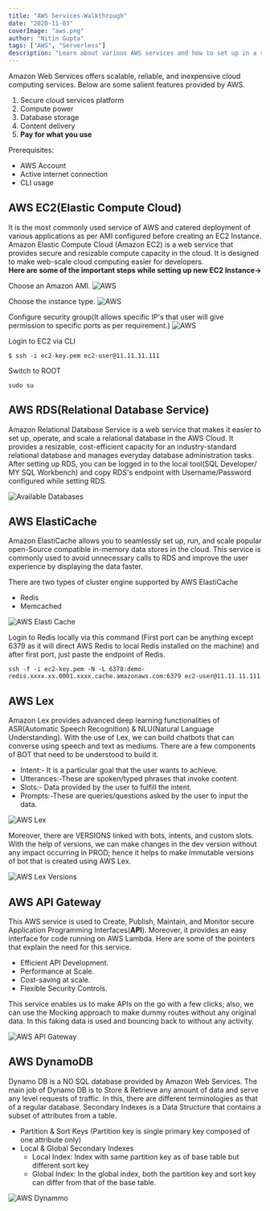 ```yaml
---
title: "AWS Services-Walkthrough"
date: "2020-11-03"
coverImage: "aws.png"
author: "Nitin Gupta"
tags: ["AWS", "Serverless"]
description: "Learn about various AWS services and how to set up in a step by step tutorial."
---
```



Amazon Web Services offers scalable, reliable, and inexpensive cloud computing services. Below are some salient features provided by AWS.
1.  Secure cloud services platform
2.  Compute power
3.  Database storage
4.  Content delivery 
5.  **Pay for what you use**

Prerequisites:

- AWS Account
- Active internet connection
- CLI usage

## AWS EC2(Elastic Compute Cloud)
It is the most commonly used service of AWS and catered deployment of various applications as per AMI configured before creating an EC2 Instance.
Amazon Elastic Compute Cloud (Amazon EC2) is a web service that provides secure and resizable compute capacity in the cloud. 
It is designed to make web-scale cloud computing easier for developers. <br>
**Here are some of the important steps while setting up new EC2 Instance->** <br>

Choose an Amazon AMI.
![AWS](AWS_EC21.png)

Choose the instance type.
![AWS](AWS_EC22.png)

Configure security group(It allows specific IP's that user will give permission to specific ports as per requirement.)
![AWS](AWS_EC23.png)



Login to EC2 via CLI
```
$ ssh -i ec2-key.pem ec2-user@11.11.11.111
```
Switch to ROOT
```
sudo su
```
## AWS RDS(Relational Database Service)
Amazon Relational Database Service is a web service that makes it easier to set up, operate, and scale a relational database in the AWS Cloud. It provides a resizable,  cost-efficient capacity for an industry-standard relational database and manages everyday database administration tasks.
After setting up RDS, you can be logged in to the local tool(SQL Developer/ MY SQL Workbench) and copy RDS's endpoint with Username/Password configured while setting RDS.

![Available Databases](AWS_RDS.png)

## AWS ElastiCache
Amazon ElastiCache allows you to seamlessly set up, run, and scale popular open-Source compatible in-memory data stores in the cloud. This service is commonly used to avoid unnecessary calls to RDS and improve the user experience by displaying the data faster.

There are two types of cluster engine supported by AWS ElastiCache
- Redis
- Memcached

![AWS Elasti Cache](AWS_EC.png)

Login to Redis locally via this command (First port can be anything except 6379 as it will direct AWS Redis to local Redis installed on the machine) and after first port, just paste the endpoint of Redis.

```
ssh -f -i ec2-key.pem -N -L 6378:demo-redis.xxxx.xx.0001.xxxx.cache.amazonaws.com:6379 ec2-user@11.11.11.111
```
## AWS Lex
Amazon Lex provides advanced deep learning functionalities of ASR(Automatic Speech Recognition) & NLU(Natural Language Understanding). With the use of Lex, we can build chatbots that can converse using speech and text as mediums.
There are a few components of BOT that need to be understood to build it.

- Intent:- It is a particular goal that the user wants to achieve.
- Utterances:-These are spoken/typed phrases that invoke content.
- Slots:- Data provided by the user to fulfill the intent.
- Prompts:-These are queries/questions asked by the user to input the data.

![AWS Lex](AWS_Lex.png)

Moreover, there are VERSIONS linked with bots, intents, and custom slots. With the help of versions, we can make changes in the dev version without any impact occurring in PROD; hence it helps to make Immutable versions of bot that is created using AWS Lex.

![AWS Lex Versions](AWS_LexV.png)


## AWS API Gateway
This AWS service is used to Create, Publish, Maintain, and Monitor secure Application Programming Interfaces(**API**). Moreover, it provides an easy interface for code running on AWS Lambda.
Here are some of the pointers that explain the need for this service.
- Efficient API Development.
- Performance at Scale.
- Cost-saving at scale.
- Flexible Security Controls.

This service enables us to make APIs on the go with a few clicks; also, we can use the Mocking approach to make dummy routes without any original data. In this faking data is used and bouncing back to without any activity.

![AWS API Gateway](AWS_API.png)

## AWS DynamoDB
Dynamo DB is a NO SQL database provided by Amazon Web Services. The main job of Dynamo DB is to Store & Retrieve any amount of data and serve any level requests of traffic.
In this, there are different terminologies as that of a regular database. Secondary Indexes is a Data Structure that contains a subset of attributes from a table.
- Partition & Sort Keys (Partition key is single primary key composed of one attribute only)
- Local & Global Secondary Indexes
  - Local Index: Index with same partition key as of base table but different sort key
  - Global Index: In the global index, both the partition key and sort key can differ from that of the base table.  

![AWS Dynammo](AWS_Dynammo.png)


